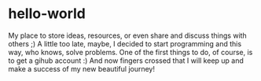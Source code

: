 # hello-world
My place to store ideas, resources, or even share and discuss things with others ;)
A little too late, maybe, I decided to start programming and this way, who knows, solve problems.
One of the first things to do, of course, is to get a gihub account :)
And now fingers crossed that I will keep up and make a success of my new beautiful journey!
